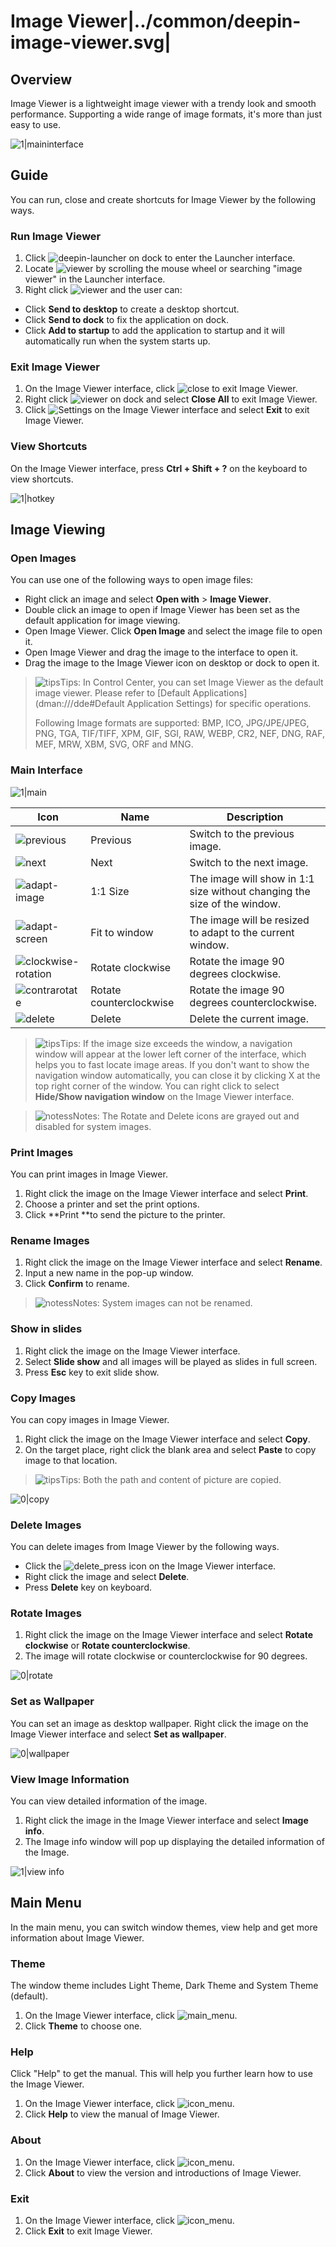 # Image Viewer|../common/deepin-image-viewer.svg|

## Overview

Image Viewer is a lightweight image viewer with a trendy look and smooth performance. Supporting a wide range of image formats, it's more than just easy to use. 


![1|maininterface](jpg/main.png)

## Guide

You can run, close and create shortcuts for Image Viewer by the following ways.

### Run Image Viewer

1. Click ![deepin-launcher](icon/deepin-launcher.svg) on dock to enter the Launcher interface.
2. Locate ![viewer](icon/deepin-image-viewer.svg) by scrolling the mouse wheel or searching "image viewer" in the Launcher interface.
3. Right click ![viewer](icon/deepin-image-viewer.svg) and the user can:
 - Click **Send to desktop** to create a desktop shortcut.
 - Click **Send to dock** to fix the application on dock.
 - Click **Add to startup** to add the application to startup and it will automatically run when the system starts up.


### Exit Image Viewer

1. On the Image Viewer interface, click ![close](icon/close.svg) to exit Image Viewer.
2. Right click ![viewer](icon/deepin-image-viewer.svg) on dock and select **Close All** to exit Image Viewer.
3. Click ![Settings](icon/icon_menu.svg) on the Image Viewer interface and select **Exit** to exit Image Viewer.

### View Shortcuts 

On the Image Viewer interface, press **Ctrl + Shift + ?** on the keyboard to view shortcuts. 

![1|hotkey](jpg/hotkey.png)

## Image Viewing

### Open Images
You can use one of the following ways to open image files:

- Right click an image and select **Open with** > **Image Viewer**. 
- Double click an image to open if Image Viewer has been set as the default application for image viewing.
- Open Image Viewer. Click **Open Image** and select the image file to open it.
- Open Image Viewer and drag the image to the interface to open it.
- Drag the image to the Image Viewer icon on desktop or dock to open it.

> ![tips](icon/tips.svg)Tips: In Control Center, you can set Image Viewer as the default image viewer. Please refer to [Default Applications](dman:///dde#Default Application Settings) for specific operations.
>
> Following Image formats are supported: BMP, ICO, JPG/JPE/JPEG, PNG, TGA, TIF/TIFF, XPM, GIF, SGI, RAW, WEBP, CR2, NEF, DNG, RAF, MEF, MRW, XBM, SVG, ORF and MNG.

### Main Interface

![1|main](jpg/main.png)

| Icon                                               | Name                    | Description                                                  |
| -------------------------------------------------- | ----------------------- | ------------------------------------------------------------ |
| ![previous](icon/previous.svg)                     | Previous                | Switch to the previous image.                                |
| ![next](icon/next.svg)                             | Next                    | Switch to the next image.                                    |
| ![adapt-image](icon/adapt-image.svg)               | 1:1 Size                | The image will show in 1:1 size without changing the size of the window. |
| ![adapt-screen](icon/adapt-screen.svg)             | Fit to window           | The image will be resized to adapt to the current window.    |
| ![clockwise-rotation](icon/clockwise-rotation.svg) | Rotate clockwise        | Rotate the image 90 degrees clockwise.                       |
| ![contrarotate](icon/contrarotate.svg)             | Rotate counterclockwise | Rotate the image 90 degrees counterclockwise.                |
| ![delete](icon/delete.svg)                         | Delete                  | Delete the current image.                                    |



> ![tips](icon/tips.svg)Tips: If the image size exceeds the window, a navigation window will appear at the lower left corner of the interface, which helps you to fast locate image areas. If you don't want to show the navigation window automatically, you can close it by clicking X at the top right corner of the window. You can right click to select **Hide/Show navigation window** on the Image Viewer interface.

> ![notess](icon/notes.svg)Notes: The Rotate and Delete icons are grayed out and disabled for system images.

### Print Images

You can print images in Image Viewer.

1. Right click the image on the Image Viewer interface and select **Print**.
2. Choose a printer and set the print options.
3. Click **Print **to send the picture to the printer.

### Rename Images

1. Right click the image on the Image Viewer interface and select **Rename**.
2. Input a new name in the pop-up window.
3. Click **Confirm** to rename.

> ![notess](icon/notes.svg)Notes: System images can not be renamed.

### Show in slides

1. Right click the image on the Image Viewer interface.
2. Select **Slide show** and all images will be played as slides in full screen. 
3. Press **Esc** key to exit slide show.

### Copy Images

You can copy images in Image Viewer.

1. Right click the image on the Image Viewer interface and select **Copy**.
2. On the target place, right click the blank area and select **Paste** to copy image to that location.

> ![tips](icon/tips.svg)Tips: Both the path and content of picture are copied.

![0|copy](jpg/copy.png)

### Delete Images

You can delete images from Image Viewer by the following ways.

- Click the ![delete_press](icon/delete.svg) icon on the Image Viewer interface. 
- Right click the image and select **Delete**.
- Press **Delete** key on keyboard.

### Rotate Images

1. Right click the image on the Image Viewer interface and select **Rotate clockwise** or **Rotate counterclockwise**.
2. The image will rotate clockwise or counterclockwise for 90 degrees.

![0|rotate](jpg/rotate.png)

### Set as Wallpaper

You can set an image as desktop wallpaper. Right click the image on the Image Viewer interface and select **Set as wallpaper**.

![0|wallpaper](jpg/wallpaper.png)

### View Image Information

You can view detailed information of the image.
1. Right click the image in the Image Viewer interface and select **Image info**.
2. The Image info window will pop up displaying the detailed information of the Image.

![1|view info](jpg/info.png)


## Main Menu

In the main menu, you can switch window themes, view help and get more information about Image Viewer.

### Theme

The window theme includes Light Theme, Dark Theme and System Theme (default).

1. On the Image Viewer interface, click ![main_menu](icon/icon_menu.svg).
2. Click **Theme** to choose one.

### Help
Click "Help" to get the manual. This will help you further learn how to use the Image Viewer.

1. On the Image Viewer interface, click ![icon_menu](icon/icon_menu.svg).
2. Click **Help** to view the manual of  Image Viewer.

### About

1. On the Image Viewer interface, click ![icon_menu](icon/icon_menu.svg).
2. Click **About** to view the version and introductions of Image Viewer.

### Exit

1. On the Image Viewer interface, click ![icon_menu](icon/icon_menu.svg).
2. Click **Exit** to exit Image Viewer.